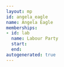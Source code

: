 ```yaml
---
layout: mp
id: angela_eagle
name: Angela Eagle
memberships:
- id: lab
  name: Labour Party
  start: 
  end: 
autogenerated: true
---
```

